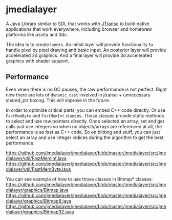 # jmedialayer

A Java Library similar to SDL that works with [JTransc](http://blog.jtransc.com/) to build native applications that work everywhere,
including browser and homebrew platforms like psvita and 3ds.

The idea is to create layers. An initial layer will provide functionality to handle pixel by pixel drawing and basic input. 
An posterior layer will provide accelerated 2d graphics.
And a final layer will provide 3d accelerated graphics with shader support.

## Performance

Even when there is no GC pauses, the raw performance is not perfect. Right now there are lots of `dynamic_cast` involved in jtransc + unnecessary shared_ptr boxing. This will improve in the future.

In order to optimize critical parts, you can embed C++ code directly. Or use `FastMemByte` and `FastMemInt` classes. Those classes provide static methods to select and use raw pointers directly. Once selected an array, set and get calls just use integers so when no objects/arrays are referenced at all, the performance is as fast as C++ code. So on blitting and stuff, you can just select an array and use integer indices during the algorithm to get the best performance.

https://github.com/jmedialayer/jmedialayer/blob/master/jmedialayer/src/jmedialayer/util/FastMemInt.java
https://github.com/jmedialayer/jmedialayer/blob/master/jmedialayer/src/jmedialayer/util/FastMemByte.java

You can see example of how to use those classes in Bitmap* classes:
https://github.com/jmedialayer/jmedialayer/blob/master/jmedialayer/src/jmedialayer/graphics/Bitmap.java
https://github.com/jmedialayer/jmedialayer/blob/master/jmedialayer/src/jmedialayer/graphics/Bitmap8.java
https://github.com/jmedialayer/jmedialayer/blob/master/jmedialayer/src/jmedialayer/graphics/Bitmap32.java
